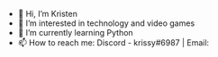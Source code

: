 - 👋 Hi, I’m Kristen
- 👀 I’m interested in technology and video games
- 🌱 I’m currently learning Python
- 📫 How to reach me: Discord - krissy#6987 | Email: 

<!---
- 💞️ I’m looking to collaborate on N/A
--->

<!---
krisllee/krisllee is a ✨ special ✨ repository because its `README.md` (this file) appears on your GitHub profile.
You can click the Preview link to take a look at your changes.
--->
